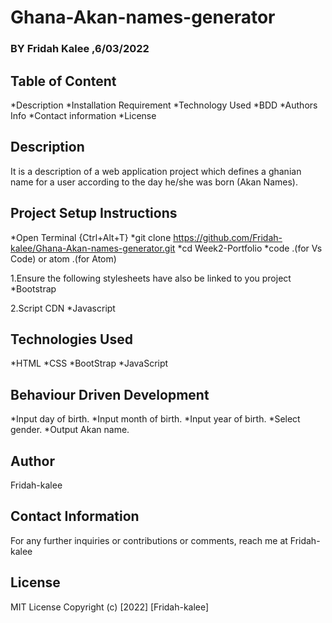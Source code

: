 # Ghana-Akan-names-generator
### BY Fridah Kalee ,6/03/2022
## Table of Content
*Description
*Installation Requirement
*Technology Used
*BDD
*Authors Info
*Contact information
*License

## Description
It is a description of a web application project which defines a ghanian name for a user according to the day he/she was born (Akan Names).

## Project Setup Instructions
*Open Terminal {Ctrl+Alt+T}
*git clone https://github.com/Fridah-kalee/Ghana-Akan-names-generator.git
*cd Week2-Portfolio
*code .(for Vs Code) or atom .(for Atom)

1.Ensure the following stylesheets have also be linked to you project
*Bootstrap 

2.Script CDN
*Javascript

## Technologies Used
*HTML
*CSS
*BootStrap
*JavaScript

## Behaviour Driven Development
*Input day of birth.
*Input month of birth.
*Input year of birth.
*Select gender.
*Output Akan name.

## Author
Fridah-kalee

## Contact Information
For any further inquiries or contributions or comments, reach me at Fridah-kalee

## License
MIT License Copyright (c) [2022] [Fridah-kalee]